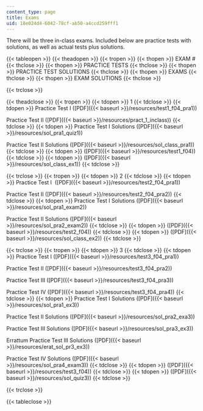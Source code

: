```yaml
---
content_type: page
title: Exams
uid: 18e024d4-6042-78cf-ab50-a4ccd259fff1
---
```


There will be three in-class exams. Included below are practice tests with solutions, as well as actual tests plus solutions.

{{< tableopen >}}
{{< theadopen >}}
{{< tropen >}}
{{< thopen >}}
EXAM #
{{< thclose >}}
{{< thopen >}}
PRACTICE TESTS
{{< thclose >}}
{{< thopen >}}
PRACTICE TEST SOLUTIONS
{{< thclose >}}
{{< thopen >}}
EXAMS
{{< thclose >}}
{{< thopen >}}
EXAM SOLUTIONS
{{< thclose >}}

{{< trclose >}}

{{< theadclose >}}
{{< tropen >}}
{{< tdopen >}}
1
{{< tdclose >}}
{{< tdopen >}}
Practice Test I ([PDF]({{< baseurl >}}/resources/test1_f04_pra1))  
  
Practice Test II ([PDF]({{< baseurl >}}/resources/pract_1_inclass))
{{< tdclose >}}
{{< tdopen >}}
Practice Test I Solutions ([PDF]({{< baseurl >}}/resources/sol_pra1_quiz1))  
  
Practice Test II Solutions ([PDF]({{< baseurl >}}/resources/sol_class_pra1))
{{< tdclose >}}
{{< tdopen >}}
([PDF]({{< baseurl >}}/resources/test1_f04))
{{< tdclose >}}
{{< tdopen >}}
([PDF]({{< baseurl >}}/resources/sol_class_ex1))
{{< tdclose >}}

{{< trclose >}}
{{< tropen >}}
{{< tdopen >}}
2
{{< tdclose >}}
{{< tdopen >}}
Practice Test I  ([PDF]({{< baseurl >}}/resources/test2_f04_pra1))  
  
Practice Test II ([PDF]({{< baseurl >}}/resources/test2_f04_pra2))
{{< tdclose >}}
{{< tdopen >}}
Practice Test I Solutions ([PDF]({{< baseurl >}}/resources/sol_pra1_exam2))  
  
Practice Test II Solutions ([PDF]({{< baseurl >}}/resources/sol_pra2_exam2))
{{< tdclose >}}
{{< tdopen >}}
([PDF]({{< baseurl >}}/resources/test2_f04))
{{< tdclose >}}
{{< tdopen >}}
([PDF]({{< baseurl >}}/resources/sol_class_ex2))
{{< tdclose >}}

{{< trclose >}}
{{< tropen >}}
{{< tdopen >}}
3
{{< tdclose >}}
{{< tdopen >}}
Practice Test I ([PDF]({{< baseurl >}}/resources/test3_f04_pra1))  
  
Practice Test II ([PDF]({{< baseurl >}}/resources/test3_f04_pra2))  
  
Practice Test III ([PDF]({{< baseurl >}}/resources/test3_f04_pra3))  
  
Practice Test IV ([PDF]({{< baseurl >}}/resources/test3_f04_pra4))
{{< tdclose >}}
{{< tdopen >}}
Practice Test I Solutions ([PDF]({{< baseurl >}}/resources/sol_pra1_ex3))  
  
Practice Test II Solutions ([PDF]({{< baseurl >}}/resources/sol_pra2_exa3))  
  
Practice Test III Solutions ([PDF]({{< baseurl >}}/resources/sol_pra3_ex3))  
  
Errattum Practice Test III Solutions ([PDF]({{< baseurl >}}/resources/erat_sol_pr3_ex3))  
  
Practice Test IV Solutions ([PDF]({{< baseurl >}}/resources/sol_pra4_exam3))
{{< tdclose >}}
{{< tdopen >}}
([PDF]({{< baseurl >}}/resources/test3_f04))
{{< tdclose >}}
{{< tdopen >}}
([PDF]({{< baseurl >}}/resources/sol_quiz3))
{{< tdclose >}}

{{< trclose >}}

{{< tableclose >}}